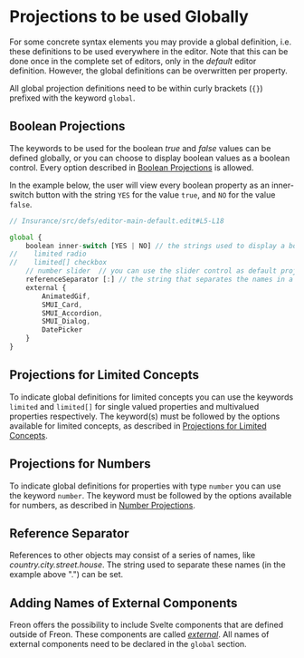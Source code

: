 <script>
    import Note from "$lib/notes/Note.svelte";
</script>

# Projections to be used Globally

For some concrete syntax elements you may provide a global definition, i.e. these definitions 
to be used everywhere in the editor.
Note that this can be done once in the complete set of editors, only in the _default_ editor definition. 
However, the global definitions can be overwritten per property. 

All global projection definitions need to be within curly brackets (`{}`) prefixed with the keyword `global`.

## Boolean Projections

The keywords to be used for
the boolean _true_ and _false_ values can be defined globally, or you can choose to display boolean values as a boolean control.
Every option described in [Boolean Projections](/Documentation/Defining_an_Editor/Boolean_Projections) is allowed.

In the example below, the user will view 
every boolean property as an inner-switch button with the string `YES` for the value `true`, 
and `NO` for the value `false`.

```ts
// Insurance/src/defs/editor-main-default.edit#L5-L18

global {
    boolean inner-switch [YES | NO] // the strings used to display a boolean value, all booleans will default be displayed as an inner switch control
//    limited radio
//    limited[] checkbox
    // number slider  // you can use the slider control as default projection for numbers, but this will not often be the preferred option
    referenceSeparator [:] // the string that separates the names in a path name, e.g. pack1:cls3:part
    external {
        AnimatedGif,
        SMUI_Card,
        SMUI_Accordion,
        SMUI_Dialog,
        DatePicker
    }
}
```

## Projections for Limited Concepts

To indicate global definitions for limited concepts you can use the keywords `limited` and `limited[]` for
single valued properties and multivalued properties respectively. The keyword(s) must be followed by the 
options available for limited concepts, as described 
in [Projections for Limited Concepts](/Documentation/Defining_an_Editor/Projections_for_Limited_Concepts).

## Projections for Numbers

To indicate global definitions for properties with type `number` you can use the keyword `number`. The 
keyword must be followed by the options available for numbers, as described
in [Number Projections](/Documentation/Defining_an_Editor/Number_Projections).

## Reference Separator

References to other objects may consist of a series of names, like _country.city.street.house_. The string used to separate
these names (in the example above ".") can be set.

## Adding Names of External Components

Freon offers the possibility to include Svelte components that are defined outside of Freon. These components
are called [_external_](/Documentation/Customizations/External_Components). All names of external components 
need to be declared in the `global` section.
